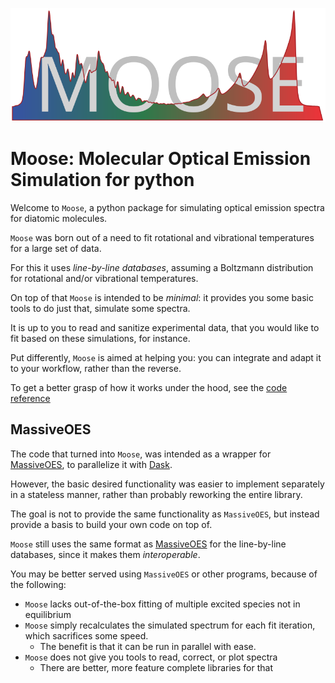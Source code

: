![Logo](assets/moose.svg)
# Moose: Molecular Optical Emission Simulation for python
Welcome to `Moose`, a python package for simulating optical emission spectra for diatomic molecules.

`Moose` was born out of a need to fit rotational and vibrational temperatures for a large set of data.

For this it uses *line-by-line databases*, assuming a Boltzmann distribution for rotational and/or vibrational temperatures.

On top of that `Moose` is intended to be *minimal*: it provides you some basic tools to do just that, simulate some spectra.

It is up to you to read and sanitize experimental data, that you would like to fit based on these simulations, for instance.

Put differently, `Moose` is aimed at helping you: you can integrate and adapt it to your workflow, rather than the reverse.

To get a better grasp of how it works under the hood, see the [code reference](reference/Moose)

## MassiveOES
The code that turned into `Moose`, was intended as a wrapper for [MassiveOES](https://bitbucket.org/OES_muni/massiveoes), to parallelize it with [Dask](https://dask.org).

However, the basic desired functionality was easier to implement separately in a stateless manner, rather than probably reworking the entire library.

The goal is not to provide the same functionality as `MassiveOES`, but instead provide a basis to build your own code on top of.

`Moose` still uses the same format as [MassiveOES](https://bitbucket.org/OES_muni/massiveoes) for the line-by-line databases, since it makes them *interoperable*.

You may be better served using `MassiveOES` or other programs, because of the following:

*   `Moose` lacks out-of-the-box fitting of multiple excited species not in equilibrium
*   `Moose` simply recalculates the simulated spectrum for each fit iteration, which sacrifices some speed. 
    *   The benefit is that it can be run in parallel with ease.
*   `Moose` does not give you tools to read, correct, or plot spectra
    *   There are better, more feature complete libraries for that
 